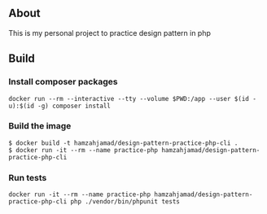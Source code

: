 ## About
This is my personal project to practice design pattern in php


## Build

### Install composer packages
```
docker run --rm --interactive --tty --volume $PWD:/app --user $(id -u):$(id -g) composer install
```

### Build the image
```
$ docker build -t hamzahjamad/design-pattern-practice-php-cli .
$ docker run -it --rm --name practice-php hamzahjamad/design-pattern-practice-php-cli
```

### Run tests
```
docker run -it --rm --name practice-php hamzahjamad/design-pattern-practice-php-cli php ./vendor/bin/phpunit tests

```